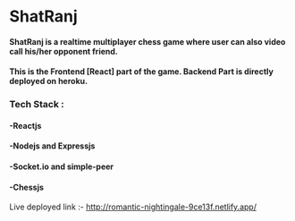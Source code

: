 # ShatRanj

#### ShatRanj is a realtime multiplayer chess game where user can also video call his/her opponent friend.

#### This is the Frontend [React] part of the game. Backend Part is directly deployed on heroku.

### Tech Stack :
#### -Reactjs
#### -Nodejs and Expressjs
#### -Socket.io and simple-peer
#### -Chessjs


Live deployed link :- http://romantic-nightingale-9ce13f.netlify.app/

